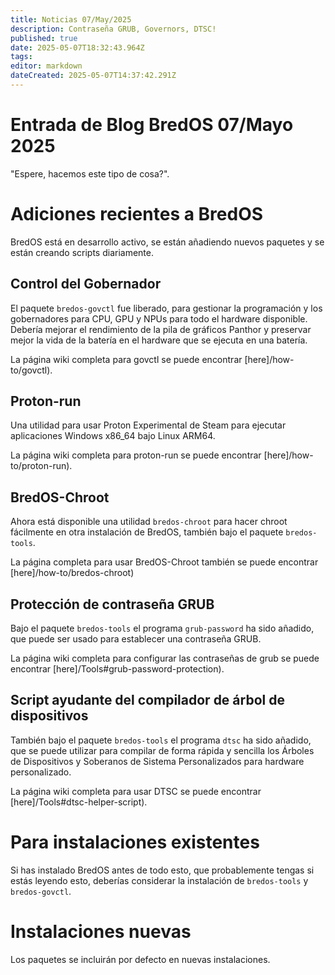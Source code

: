 ```yaml
---
title: Noticias 07/May/2025
description: Contraseña GRUB, Governors, DTSC!
published: true
date: 2025-05-07T18:32:43.964Z
tags:
editor: markdown
dateCreated: 2025-05-07T14:37:42.291Z
---
```


# Entrada de Blog BredOS 07/Mayo 2025

"Espere, hacemos este tipo de cosa?".

# Adiciones recientes a BredOS

BredOS está en desarrollo activo, se están añadiendo nuevos paquetes y se están creando scripts diariamente.

## Control del Gobernador

El paquete `bredos-govctl` fue liberado, para gestionar la programación y los gobernadores para CPU, GPU y NPUs para todo el hardware disponible.
Debería mejorar el rendimiento de la pila de gráficos Panthor y preservar mejor la vida de la batería en el hardware que se ejecuta en una batería.

La página wiki completa para govctl se puede encontrar [here]/how-to/govctl).

## Proton-run

Una utilidad para usar Proton Experimental de Steam para ejecutar aplicaciones Windows x86_64 bajo Linux ARM64.

La página wiki completa para proton-run se puede encontrar [here]/how-to/proton-run).

## BredOS-Chroot

Ahora está disponible una utilidad `bredos-chroot` para hacer chroot fácilmente en otra instalación de BredOS, también bajo el paquete `bredos-tools`.

La página completa para usar BredOS-Chroot también se puede encontrar [here]/how-to/bredos-chroot)

## Protección de contraseña GRUB

Bajo el paquete `bredos-tools` el programa `grub-password` ha sido añadido, que puede ser usado para establecer una contraseña GRUB.

La página wiki completa para configurar las contraseñas de grub se puede encontrar [here]/Tools#grub-password-protection).

## Script ayudante del compilador de árbol de dispositivos

También bajo el paquete `bredos-tools` el programa `dtsc` ha sido añadido, que se puede utilizar para compilar de forma rápida y sencilla los Árboles de Dispositivos y Soberanos de Sistema Personalizados para hardware personalizado.

La página wiki completa para usar DTSC se puede encontrar [here]/Tools#dtsc-helper-script).

# Para instalaciones existentes

Si has instalado BredOS antes de todo esto, que probablemente tengas si estás leyendo esto, deberías considerar la instalación de `bredos-tools` y `bredos-govctl`.

# Instalaciones nuevas

Los paquetes se incluirán por defecto en nuevas instalaciones.
